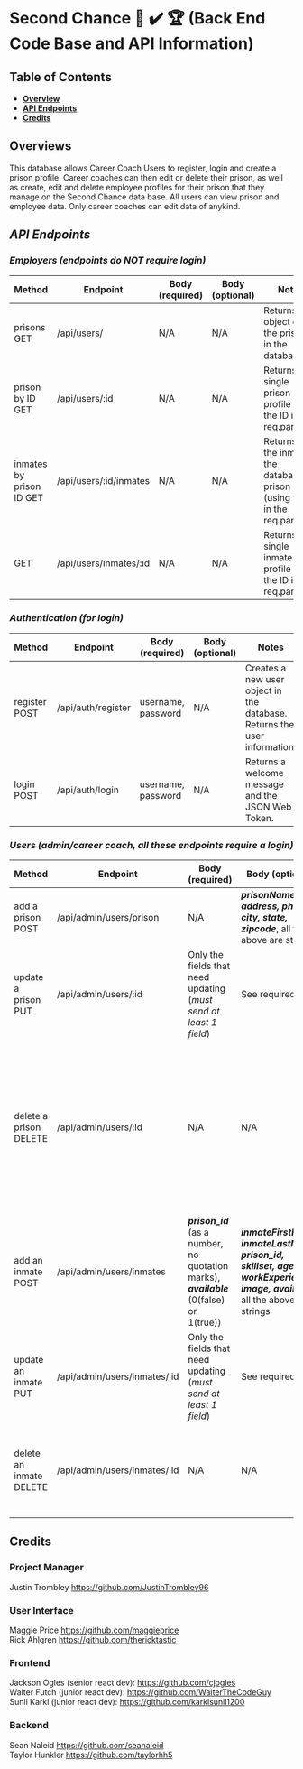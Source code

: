 # Second Chance 💯 ✔️ 🏆 (Back End Code Base and API Information)

## Table of Contents

- **[Overview](#overview)**<br>
- **[API Endpoints](#api-endpoints)**<br>
- **[Credits](#credits)**<br>

## <a name='overview'></a>Overviews
This database allows Career Coach Users to register, login and create a prison profile. Career coaches can then edit or delete their prison, as well as create, edit and delete employee profiles for their prison that they manage on the Second Chance data base. All users can view prison and employee data. Only career coaches can edit data of anykind.

## ***API Endpoints***

### ***Employers (endpoints do NOT require login)***
Method | Endpoint | Body (required) | Body (optional) | Notes
| ----- | ----------------- | -------------------- | --------------------- | ------------------ |
prisons GET | /api/users/ | N/A | N/A | Returns an object of all the prisons in the database. |
prison by ID GET | /api/users/:id | N/A | N/A | Returns a single prison profile using the ID in the req.params. |
inmates by prison ID GET | /api/users/:id/inmates | N/A | N/A | Returns all the inmates the database by prison (using the ID in the req.params). |
GET | /api/users/inmates/:id | N/A | N/A | Returns a single inmate profile using the ID in the req.params. |

### ***Authentication (for login)***
Method | Endpoint | Body (required) | Body (optional) | Notes
| ----- | ----------------- | -------------------- | --------------------- | ------------------ |
register POST | /api/auth/register | username, password | N/A | Creates a new user object in the database. Returns the user information. |
login POST | /api/auth/login |  username, password | N/A | Returns a welcome message and the JSON Web Token. |

### ***Users (admin/career coach, all these endpoints require a login)***
Method | Endpoint | Body (required) | Body (optional) | Notes
| ----- | ----------------- | -------------------- | --------------------- | ------------------ |
add a prison POST | /api/admin/users/prison | N/A | ***prisonName, address, phone, city, state, zipcode***, all the above are strings  | Allows an admin to _add_ a prison to the database. |
update a prison PUT | /api/admin/users/:id | Only the fields that need updating (_must send at least 1 field_)| See required  | Allows an admin to _edit_ a prison in the database. |
delete a prison DELETE | /api/admin/users/:id | N/A | N/A | Allows an admin to _delete_ a prison from the database (using req.params). ***Warning!! All inmates MUST be deleted before deleting a prison*** |
add an inmate POST | /api/admin/users/inmates | ***prison_id*** (as a number, no quotation marks), ***available*** (0(false) or 1(true)) | ***inmateFirstName, inmateLastName, prison_id, skillset, age, workExperience, image, available***, all the above are strings  | Allows an admin to _add_ an inmate to the database. |
update an inmate PUT | /api/admin/users/inmates/:id | Only the fields that need updating (_must send at least 1 field_)| See required  | Allows an admin to _edit_ an inmate in the database. |
delete an inmate DELETE | /api/admin/users/inmates/:id | N/A | N/A | Allows an admin to _delete_ an inmate from the database (using req.params). |

## Credits
### Project Manager
Justin Trombley https://github.com/JustinTrombley96 <br>

### User Interface
Maggie Price https://github.com/maggieprice <br>
Rick Ahlgren https://github.com/thericktastic <br>

### Frontend
Jackson Ogles (senior react dev): https://github.com/cjogles <br>
Walter Futch (junior react dev): https://github.com/WalterTheCodeGuy <br>
Sunil Karki (junior react dev): https://github.com/karkisunil1200 <br>

### Backend
Sean Naleid https://github.com/seanaleid <br>
Taylor Hunkler https://github.com/taylorhh5 <br>
